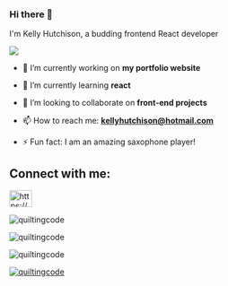 ### Hi there 👋

I'm Kelly Hutchison, a budding frontend React developer

![](https://komarev.com/ghpvc/?username=quiltingcode&color=ffb694&label=GitHub+Profile+Views&style=plastic)

- 🔭 I’m currently working on **my portfolio website**
- 🌱 I’m currently learning **react**
- 👯 I’m looking to collaborate on **front-end projects**

- 📫 How to reach me: **kellyhutchison@hotmail.com**

- ⚡ Fun fact: I am an amazing saxophone player!

<h2 align="left">Connect with me:</h2>
<p align="left">
<a href="https://linkedin.com/in/https://www.linkedin.com/in/kellyhutchison/" target="blank"><img align="center" src="https://raw.githubusercontent.com/rahuldkjain/github-profile-readme-generator/master/src/images/icons/Social/linked-in-alt.svg" alt="https://www.linkedin.com/in/kellyhutchison/" height="30" width="40"/></a></p>

<p><img align="center" src="https://github-readme-stats.vercel.app/api/top-langs?username=quiltingcode&theme=material-palenight&show_icons=true&locale=en&layout=compact" alt="quiltingcode"/></p>

<p><img align="center" src="https://github-readme-stats.vercel.app/api?username=quiltingcode&theme=material-palenight&show_icons=true&locale=en" alt="quiltingcode"/></p>

<p><img align="center" src="https://github-readme-streak-stats.herokuapp.com/?user=quiltingcode&theme=material-palenight" alt="quiltingcode"/></p>

<p align="left"><a href="https://github.com/ryo-ma/github-profile-trophy"><img src="https://github-profile-trophy.vercel.app/?username=quiltingcode&theme=material-palenight" alt="quiltingcode"/></a></p>
